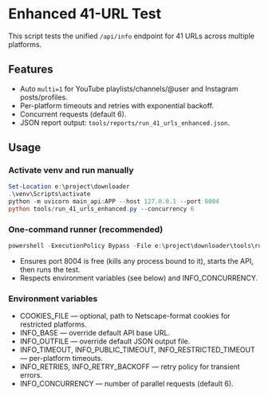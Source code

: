 # Enhanced 41-URL Test

This script tests the unified `/api/info` endpoint for 41 URLs across multiple platforms.

## Features
- Auto `multi=1` for YouTube playlists/channels/@user and Instagram posts/profiles.
- Per-platform timeouts and retries with exponential backoff.
- Concurrent requests (default 6).
- JSON report output: `tools/reports/run_41_urls_enhanced.json`.

## Usage

### Activate venv and run manually
```powershell
Set-Location e:\project\downloader
.\venv\Scripts\activate
python -m uvicorn main_api:APP --host 127.0.0.1 --port 8004
python tools/run_41_urls_enhanced.py --concurrency 6
```

### One-command runner (recommended)
```powershell
powershell -ExecutionPolicy Bypass -File e:\project\downloader\tools\run_41_urls_enhanced.ps1
```
- Ensures port 8004 is free (kills any process bound to it), starts the API, then runs the test.
- Respects environment variables (see below) and INFO_CONCURRENCY.

### Environment variables
- COOKIES_FILE — optional, path to Netscape-format cookies for restricted platforms.
- INFO_BASE — override default API base URL.
- INFO_OUTFILE — override default JSON output file.
- INFO_TIMEOUT, INFO_PUBLIC_TIMEOUT, INFO_RESTRICTED_TIMEOUT — per-platform timeouts.
- INFO_RETRIES, INFO_RETRY_BACKOFF — retry policy for transient errors.
- INFO_CONCURRENCY — number of parallel requests (default 6).